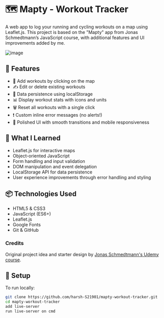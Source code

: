 # 🗺️ Mapty - Workout Tracker

A web app to log your running and cycling workouts on a map using Leaflet.js. This project is based on the "Mapty" app from Jonas Schmedtmann’s JavaScript course, with additional features and UI improvements added by me.

![image](https://github.com/user-attachments/assets/42d9c814-3f6d-45e3-a1d1-8c3c9b76f742)

## 🚀 Features

- 📍 Add workouts by clicking on the map
- ✍️ Edit or delete existing workouts
- 💾 Data persistence using localStorage
- 📊 Display workout stats with icons and units
- 🗑️ Reset all workouts with a single click
- ❗ Custom inline error messages (no alerts!)
- 💅 Polished UI with smooth transitions and mobile responsiveness

## 🧠 What I Learned

- Leaflet.js for interactive maps
- Object-oriented JavaScript
- Form handling and input validation
- DOM manipulation and event delegation
- LocalStorage API for data persistence
- User experience improvements through error handling and styling

## 📦 Technologies Used

- HTML5 & CSS3
- JavaScript (ES6+)
- Leaflet.js
- Google Fonts
- Git & GitHub

### Credits
Original project idea and starter design by [Jonas Schmedtmann's Udemy course](https://www.udemy.com/course/the-complete-javascript-course/).

## 🔧 Setup

To run locally:
```bash
git clone https://github.com/harsh-S21901/mapty-workout-tracker.git
cd mapty-workout-tracker
add live-server
run live-server on cmd

